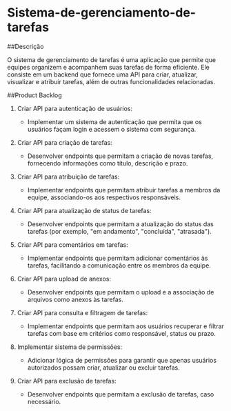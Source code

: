 # Sistema-de-gerenciamento-de-tarefas

##Descrição

O sistema de gerenciamento de tarefas é uma aplicação que permite que equipes organizem e acompanhem suas tarefas de forma eficiente. Ele consiste em um backend que fornece uma API para criar, atualizar, visualizar e atribuir tarefas, além de outras funcionalidades relacionadas.

##Product Backlog

1. Criar API para autenticação de usuários:
   - Implementar um sistema de autenticação que permita que os usuários façam login e acessem o sistema com segurança.

2. Criar API para criação de tarefas:
   - Desenvolver endpoints que permitam a criação de novas tarefas, fornecendo informações como título, descrição e prazo.

3. Criar API para atribuição de tarefas:
   - Implementar endpoints que permitam atribuir tarefas a membros da equipe, associando-os aos respectivos responsáveis.

4. Criar API para atualização de status de tarefas:
   - Desenvolver endpoints que permitam a atualização do status das tarefas (por exemplo, "em andamento", "concluída", "atrasada").

5. Criar API para comentários em tarefas:
   - Implementar endpoints que permitam adicionar comentários às tarefas, facilitando a comunicação entre os membros da equipe.

6. Criar API para upload de anexos:
   - Desenvolver endpoints que permitam o upload e a associação de arquivos como anexos às tarefas.

7. Criar API para consulta e filtragem de tarefas:
   - Implementar endpoints que permitam aos usuários recuperar e filtrar tarefas com base em critérios como responsável, status ou prazo.

8. Implementar sistema de permissões:
   - Adicionar lógica de permissões para garantir que apenas usuários autorizados possam criar, atualizar ou excluir tarefas.

9. Criar API para exclusão de tarefas:
    - Desenvolver endpoints que permitam a exclusão de tarefas, caso necessário.
